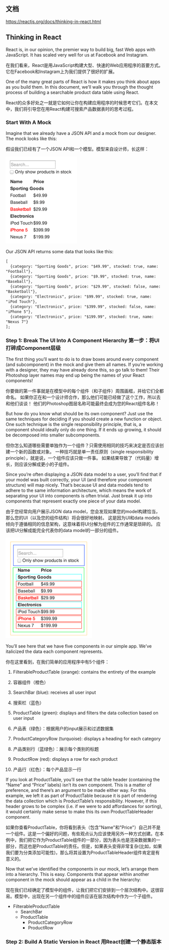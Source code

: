 ## 文档
<https://reactjs.org/docs/thinking-in-react.html>

## Thinking in React

React is, in our opinion, the premier way to build big, fast Web apps with JavaScript. It has scaled very well for us at Facebook and Instagram.

在我们看来，React是用JavaScript构建大型、快速的Web应用程序的首要方式。 它在Facebook和Instagram上为我们提供了很好的扩展。

One of the many great parts of React is how it makes you think about apps as you build them. In this document, we’ll walk you through the thought process of building a searchable product data table using React.

React的众多好处之一就是它如何让你在构建应用程序的时候思考它们。在本文中，我们将引导您在用React构建可搜索产品数据表时的思考过程。

### Start With A Mock 
Imagine that we already have a JSON API and a mock from our designer. The mock looks like this:

假设我们已经有了一个JSON API和一个模型。模型来自设计师，长这样：

<img src="img/mock.png" >

Our JSON API returns some data that looks like this:

```
[
  {category: "Sporting Goods", price: "$49.99", stocked: true, name: "Football"},
  {category: "Sporting Goods", price: "$9.99", stocked: true, name: "Baseball"},
  {category: "Sporting Goods", price: "$29.99", stocked: false, name: "Basketball"},
  {category: "Electronics", price: "$99.99", stocked: true, name: "iPod Touch"},
  {category: "Electronics", price: "$399.99", stocked: false, name: "iPhone 5"},
  {category: "Electronics", price: "$199.99", stocked: true, name: "Nexus 7"}
];
```

### Step 1: Break The UI Into A Component Hierarchy 第一步：将UI打碎成Component层级

The first thing you’ll want to do is to draw boxes around every component (and subcomponent) in the mock and give them all names. If you’re working with a designer, they may have already done this, so go talk to them! Their Photoshop layer names may end up being the names of your React components!

你要做的第一件事就是在模型中的每个组件（和子组件）周围画框，并给它们全都命名。 如果你正在和一个设计师合作，那么他们可能已经做了这个工作，所以去和他们谈谈！ 他们的Photoshop图层名称可能最终会成为您的React组件名称！

But how do you know what should be its own component? Just use the same techniques for deciding if you should create a new function or object. One such technique is the single responsibility principle, that is, a component should ideally only do one thing. If it ends up growing, it should be decomposed into smaller subcomponents.

但你怎么知道哪些需要单独作为一个组件？只需使用相同的技巧来决定是否应该创建一个新的函数或对象。 一种技巧就是单一责任原则（single responsibility principle），就是说，一个组件应该只做一件事。 如果结果导致了（代码量）增长，则应该分解成更小的子组件。

Since you’re often displaying a JSON data model to a user, you’ll find that if your model was built correctly, your UI (and therefore your component structure) will map nicely. That’s because UI and data models tend to adhere to the same information architecture, which means the work of separating your UI into components is often trivial. Just break it up into components that represent exactly one piece of your data model.

由于您经常向用户展示JSON data model，您会发现如果您的model构建恰当，那么您的UI（以及您的组件结构）将会很好地映射。 这是因为UI和data models倾向于遵循相同的信息架构，这意味着将UI分解为组件的工作通常是琐碎的。 应该把UI分解成能完全代表你的data model的一部分的组件。

<img src="img/componentStructure.png" >

You’ll see here that we have five components in our simple app. We’ve italicized the data each component represents.

你在这里看到，在我们简单的应用程序中有5个组件：

1. FilterableProductTable (orange): contains the entirety of the example
1. 容器组件（橙色）

2. SearchBar (blue): receives all user input
2. 搜索栏（蓝色）

3. ProductTable (green): displays and filters the data collection based on user input
3. 产品表（绿色）：根据用户的input展示和过滤数据集

4. ProductCategoryRow (turquoise): displays a heading for each category
4. 产品类别行（蓝绿色）：展示每个类别的标题

5. ProductRow (red): displays a row for each product
5. 产品行（红色）：每个产品显示一行

If you look at ProductTable, you’ll see that the table header (containing the “Name” and “Price” labels) isn’t its own component. This is a matter of preference, and there’s an argument to be made either way. For this example, we left it as part of ProductTable because it is part of rendering the data collection which is ProductTable’s responsibility. However, if this header grows to be complex (i.e. if we were to add affordances for sorting), it would certainly make sense to make this its own ProductTableHeader component.

如果你查看ProductTable，你将看到表头（包含"Name"和"Price"）自己并不是一个组件。这是一个偏好的问题，有些观点认为应该使用另外一种方式创建。在本例中，我们把它作为ProductTable组件的一部分，因为表头也是渲染数据集的一部分，而这也是ProductTable的责任。但是，如果表头变得非常复杂(比如，如果我们要为分类添加可能性)，那么将其设置为ProductTableHeader组件肯定是有意义的。

Now that we’ve identified the components in our mock, let’s arrange them into a hierarchy. This is easy. Components that appear within another component in the mock should appear as a child in the hierarchy:

现在我们已经确定了模型中的组件，让我们把它们安排到一个层次结构中。这很容易。模型中，出现在另一个组件中的组件应该在层次结构中作为一个子组件。

- FilterableProductTable
  - SearchBar
  - ProductTable
    - ProductCategoryRow
    - ProductRow

### Step 2: Build A Static Version in React 用React创建一个静态版本
